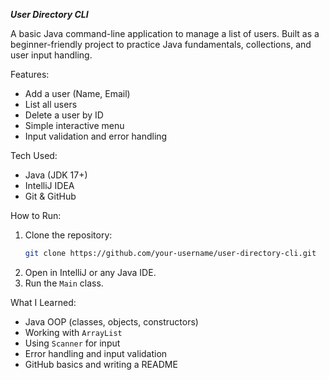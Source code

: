 _**User Directory CLI**_

A basic Java command-line application to manage a list of users. Built as a beginner-friendly project to practice Java fundamentals, collections, and user input handling.

Features:
- Add a user (Name, Email)
- List all users
- Delete a user by ID
- Simple interactive menu
- Input validation and error handling
 
Tech Used:
- Java (JDK 17+)
- IntelliJ IDEA
- Git & GitHub
  
How to Run:
1. Clone the repository:
   ```bash
   git clone https://github.com/your-username/user-directory-cli.git
   ```
2. Open in IntelliJ or any Java IDE.
3. Run the `Main` class.
   
What I Learned:
- Java OOP (classes, objects, constructors)
- Working with `ArrayList`
- Using `Scanner` for input
- Error handling and input validation
- GitHub basics and writing a README
